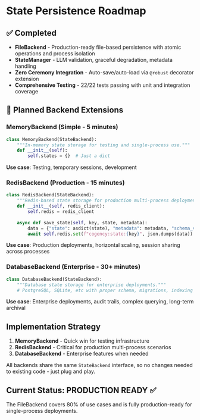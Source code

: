 # State Persistence Roadmap

## ✅ Completed
- **FileBackend** - Production-ready file-based persistence with atomic operations and process isolation
- **StateManager** - LLM validation, graceful degradation, metadata handling  
- **Zero Ceremony Integration** - Auto-save/auto-load via `@robust` decorator extension
- **Comprehensive Testing** - 22/22 tests passing with unit and integration coverage

## 🔄 Planned Backend Extensions

### MemoryBackend (Simple - 5 minutes)
```python
class MemoryBackend(StateBackend):
    """In-memory state storage for testing and single-process use."""
    def __init__(self):
        self.states = {}  # Just a dict
```
**Use case**: Testing, temporary sessions, development

### RedisBackend (Production - 15 minutes)  
```python
class RedisBackend(StateBackend):
    """Redis-based state storage for production multi-process deployments."""
    def __init__(self, redis_client):
        self.redis = redis_client
    
    async def save_state(self, key, state, metadata):
        data = {"state": asdict(state), "metadata": metadata, "schema_version": "1.0"}
        await self.redis.set(f"cogency:state:{key}", json.dumps(data))
```
**Use case**: Production deployments, horizontal scaling, session sharing across processes

### DatabaseBackend (Enterprise - 30+ minutes)
```python  
class DatabaseBackend(StateBackend):
    """Database state storage for enterprise deployments."""
    # PostgreSQL, SQLite, etc with proper schema, migrations, indexing
```
**Use case**: Enterprise deployments, audit trails, complex querying, long-term archival

## Implementation Strategy

1. **MemoryBackend** - Quick win for testing infrastructure
2. **RedisBackend** - Critical for production multi-process scenarios  
3. **DatabaseBackend** - Enterprise features when needed

All backends share the same `StateBackend` interface, so no changes needed to existing code - just plug and play.

## Current Status: PRODUCTION READY ✅
The FileBackend covers 80% of use cases and is fully production-ready for single-process deployments.
